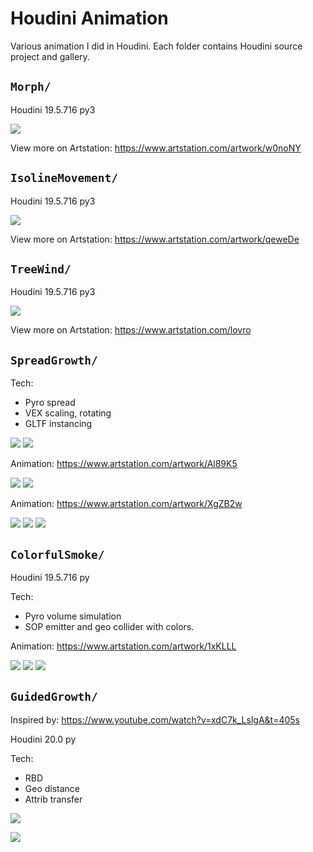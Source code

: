 # Houdini Animation

Various animation I did in Houdini. Each folder contains Houdini source project and gallery.

## `Morph/`

Houdini 19.5.716 py3

![](Morph/gallery/morph.mantra1.0273.jpg)

View more on Artstation:
https://www.artstation.com/artwork/w0noNY

## `IsolineMovement/`

Houdini 19.5.716 py3

![](IsolineMovement/gallery/iso_lines.mantra1.0156.jpg)

View more on Artstation:
https://www.artstation.com/artwork/qeweDe

## `TreeWind/`

Houdini 19.5.716 py3

![](TreeWind/gallery/tree_wind.mantra1.0064.jpg)

View more on Artstation:
https://www.artstation.com/lovro

## `SpreadGrowth/`

Tech:
* Pyro spread
* VEX scaling, rotating
* GLTF instancing

![](SpreadGrowth/Gallery/cat1.jpg)
![](SpreadGrowth/Gallery/cat2.jpg)

Animation: https://www.artstation.com/artwork/Al89K5

![](SpreadGrowth/Gallery/trunk1.jpg)
![](SpreadGrowth/Gallery/trunk2.jpg)

Animation: https://www.artstation.com/artwork/XgZB2w

![](SpreadGrowth/Gallery/3_1.png)
![](SpreadGrowth/Gallery/3_2.png)
![](SpreadGrowth/Gallery/3_3.png)


## `ColorfulSmoke/`

Houdini 19.5.716 py

Tech:
* Pyro volume simulation
* SOP emitter and geo collider with colors.

Animation: https://www.artstation.com/artwork/1xKLLL

![](ColorfulSmoke/Gallery/1.jpg)
![](ColorfulSmoke/Gallery/2.jpg)
![](ColorfulSmoke/Gallery/3.jpg)

## `GuidedGrowth/`

Inspired by: https://www.youtube.com/watch?v=xdC7k_LslgA&t=405s

Houdini 20.0 py

Tech:
* RBD
* Geo distance
* Attrib transfer

![](GuidedGrowth/Gallery/1.png)

![](GuidedGrowth/Gallery/2.png)
